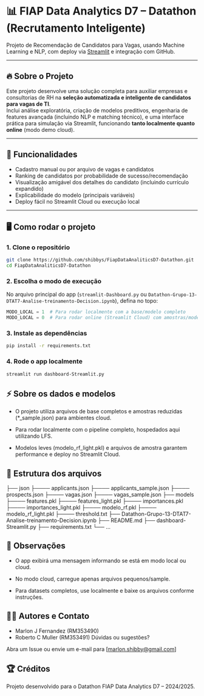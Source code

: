 # 📊 FIAP Data Analytics D7 – Datathon (Recrutamento Inteligente)

Projeto de Recomendação de Candidatos para Vagas, usando Machine Learning e NLP, com deploy via [Streamlit](https://streamlit.io/) e integração com GitHub.

---

## 🔥 Sobre o Projeto

Este projeto desenvolve uma solução completa para auxiliar empresas e consultorias de RH na **seleção automatizada e inteligente de candidatos para vagas de TI**.  
Inclui análise exploratória, criação de modelos preditivos, engenharia de features avançada (incluindo NLP e matching técnico), e uma interface prática para simulação via Streamlit, funcionando **tanto localmente quanto online** (modo demo cloud).

---

## 🚦 Funcionalidades

- Cadastro manual ou por arquivo de vagas e candidatos
- Ranking de candidatos por probabilidade de sucesso/recomendação
- Visualização amigável dos detalhes do candidato (incluindo currículo expandido)
- Explicabilidade do modelo (principais variáveis)
- Deploy fácil no Streamlit Cloud ou execução local

---

## 🖥️ Como rodar o projeto

### 1. Clone o repositório

```bash
git clone https://github.com/shibbys/FiapDataAnaliticsD7-Datathon.git
cd FiapDataAnaliticsD7-Datathon
```
### 2. Escolha o modo de execução

No arquivo principal do app (`streamlit-Dashboard.py` ou `Datathon-Grupo-13-DTAT7-Analise-treinamento-Decision.ipynb`), defina no topo:

```python
MODO_LOCAL = 1  # Para rodar localmente com a base/modelo completo
MODO_LOCAL = 0  # Para rodar online (Streamlit Cloud) com amostras/modelo leve

```
### 3. Instale as dependências
```bash
pip install -r requirements.txt
```

### 4. Rode o app localmente
```bash
streamlit run dashboard-Streamlit.py
```
## ⚡️ Sobre os dados e modelos

- O projeto utiliza arquivos de base completos e amostras reduzidas (*_sample.json) para ambientes cloud.

- Para rodar localmente com o pipeline completo, hospedados aqui utilizando LFS.

- Modelos leves (modelo_rf_light.pkl) e arquivos de amostra garantem performance e deploy no Streamlit Cloud.

## 📁 Estrutura dos arquivos

├── json
├──── applicants.json
├──── applicants_sample.json
├──── prospects.json
├──── vagas.json
├──── vagas_sample.json
├── models
├──── features.pkl
├──── features_light.pkl
├──── importances.pkl
├──── importances_light.pkl
├──── modelo_rf.pkl
├──── modelo_rf_light.pkl
├──── threshold.txt
├── Datathon-Grupo-13-DTAT7-Analise-treinamento-Decision.ipynb
├── README.md
├── dashboard-Streamlit.py
├── requirements.txt
└── ...

## 📝 Observações

- O app exibirá uma mensagem informando se está em modo local ou cloud.

- No modo cloud, carregue apenas arquivos pequenos/sample.

- Para datasets completos, use localmente e baixe os arquivos conforme instruções.

## 👨‍💻 Autores e Contato
- Marlon J Fernandez (RM353490)
- Roberto C Muller (RM353491)
Dúvidas ou sugestões?

Abra um Issue ou envie um e-mail para [marlon.shibby@gmail.com]

## 🏆 Créditos

Projeto desenvolvido para o Datathon FIAP Data Analytics D7 – 2024/2025.
